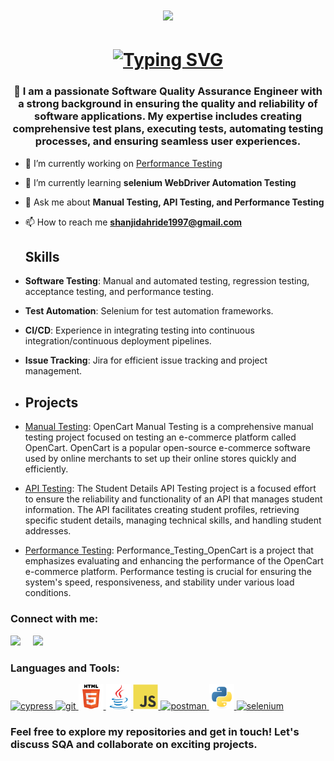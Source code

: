 
<h1 align="center"><img src="https://readme-typing-svg.herokuapp.com?color=%233B3838&size=25&center=true&vCenter=true&width=600&height=50&lines=Hi+👋,+I'm+Shanjida+Hride" />
<h1 align="center"><a href="https://git.io/typing-svg"><img src="https://readme-typing-svg.demolab.com?font=Fira+Code&weight=250&size=30&pause=1000&color=&width=1200&height=50&lines=A+Passionate+SQA+Engineer" alt="Typing SVG" /></a></h3>
<!-- <img align="right" alt="Coding" width="400" src="https://media.tenor.com/NOYF3f82b_gAAAAC/programmer.gif"> -->
<h3 align="center">🧠 I am a passionate Software Quality Assurance Engineer with a strong background in ensuring the quality and reliability of software applications. My expertise includes creating comprehensive test plans, executing tests, automating testing processes, and ensuring seamless user experiences.</h3>

- 🔭 I’m currently working on [Performance Testing](https://github.com/SHANJIDA-HRIDE/Performance_Testing_OpenCart/tree/master)

- 🌱 I’m currently learning **selenium WebDriver Automation Testing**

- 💬 Ask me about **Manual Testing, API Testing, and Performance Testing**

- 📫 How to reach me **shanjidahride1997@gmail.com**

  ## Skills

- **Software Testing**: Manual and automated testing, regression testing, acceptance testing, and performance testing.
- **Test Automation**: Selenium for test automation frameworks.
- **CI/CD**: Experience in integrating testing into continuous integration/continuous deployment pipelines.
- **Issue Tracking**: Jira for efficient issue tracking and project management.
- ## Projects

- [Manual Testing](https://github.com/SHANJIDA-HRIDE/Performance_Testing_OpenCart/tree/master): OpenCart Manual Testing is a comprehensive manual testing project focused on testing an e-commerce platform called OpenCart. OpenCart is a popular open-source e-commerce software used by online merchants to set up their online stores quickly and efficiently.
- [API Testing](https://github.com/SHANJIDA-HRIDE/API-Testing-with-Postman): The Student Details API Testing project is a focused effort to ensure the reliability and functionality of an API that manages student information. The API facilitates creating student profiles, retrieving specific student details, managing technical skills, and handling student addresses.

- [Performance Testing](https://github.com/SHANJIDA-HRIDE/Performance_Testing_OpenCart): Performance_Testing_OpenCart is a project that emphasizes evaluating and enhancing the performance of the OpenCart e-commerce platform. Performance testing is crucial for ensuring the system's speed, responsiveness, and stability under various load conditions.
<h3 align="left">Connect with me:</h3>
<p align="left">
<a href="mailto:shanjidahride1997@gmail.com"><img src="https://img.shields.io/badge/Gmail-lightgrey?style=flat&logo=gmail"/></a>&nbsp;&nbsp;&nbsp;&nbsp;
          <a href="https://www.linkedin.com/in/shanjida-hride-b38222173/"><img src="https://img.shields.io/badge/Linkedin-0077b5?style=flat&logo=linkedin"/></a>&nbsp;&nbsp;&nbsp;&nbsp;
</p>

<h3 align="left">Languages and Tools:</h3>
<p align="left"> <a href="https://www.cypress.io" target="_blank" rel="noreferrer"> <img src="https://raw.githubusercontent.com/simple-icons/simple-icons/6e46ec1fc23b60c8fd0d2f2ff46db82e16dbd75f/icons/cypress.svg" alt="cypress" width="40" height="40"/> </a> <a href="https://git-scm.com/" target="_blank" rel="noreferrer"> <img src="https://www.vectorlogo.zone/logos/git-scm/git-scm-icon.svg" alt="git" width="40" height="40"/> </a> <a href="https://www.w3.org/html/" target="_blank" rel="noreferrer"> <img src="https://raw.githubusercontent.com/devicons/devicon/master/icons/html5/html5-original-wordmark.svg" alt="html5" width="40" height="40"/> </a> <a href="https://www.java.com" target="_blank" rel="noreferrer"> <img src="https://raw.githubusercontent.com/devicons/devicon/master/icons/java/java-original.svg" alt="java" width="40" height="40"/> </a> <a href="https://developer.mozilla.org/en-US/docs/Web/JavaScript" target="_blank" rel="noreferrer"> <img src="https://raw.githubusercontent.com/devicons/devicon/master/icons/javascript/javascript-original.svg" alt="javascript" width="40" height="40"/> </a> <a <a href="https://postman.com" target="_blank" rel="noreferrer"> <img src="https://www.vectorlogo.zone/logos/getpostman/getpostman-icon.svg" alt="postman" width="40" height="40"/> </a> <a href="https://www.python.org" target="_blank" rel="noreferrer"> <img src="https://raw.githubusercontent.com/devicons/devicon/master/icons/python/python-original.svg" alt="python" width="40" height="40"/> </a> <a href="https://www.selenium.dev" target="_blank" rel="noreferrer"> <img src="https://raw.githubusercontent.com/detain/svg-logos/780f25886640cef088af994181646db2f6b1a3f8/svg/selenium-logo.svg" alt="selenium" width="40" height="40"/> </a></p>

<h3 align="left"><p>Feel free to explore my repositories and get in touch! Let's discuss SQA and collaborate on exciting projects. </p></h3>

